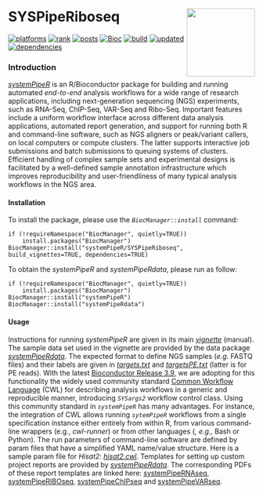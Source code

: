 # SYSPipeRiboseq <img src="https://github.com/tgirke/systemPipeR/raw/gh-pages/images/systemPipeR.png" align="right" height="139" />

<!-- badges: start -->

[![platforms](http://www.bioconductor.org/shields/availability/3.10/systemPipeR.svg)](http://www.bioconductor.org/packages/devel/bioc/html/systemPipeR.html#archives)
[![rank](http://www.bioconductor.org/shields/downloads/devel/systemPipeR.svg)](http://bioconductor.org/packages/stats/bioc/systemPipeR/)
[![posts](http://www.bioconductor.org/shields/posts/systemPipeR.svg)](https://support.bioconductor.org/t/systempiper/)
[![Bioc](http://www.bioconductor.org/shields/years-in-bioc/systemPipeR.svg)](http://www.bioconductor.org/packages/devel/bioc/html/systemPipeR.html#since)
[![build](http://www.bioconductor.org/shields/build/devel/bioc/systemPipeR.svg)](http://bioconductor.org/checkResults/devel/bioc-LATEST/systemPipeR/)
[![updated](http://www.bioconductor.org/shields/lastcommit/devel/bioc/systemPipeR.svg)](http://bioconductor.org/checkResults/devel/bioc-LATEST/systemPipeR/)
[![dependencies](http://www.bioconductor.org/shields/dependencies/devel/systemPipeR.svg)](http://www.bioconductor.org/packages/devel/bioc/html/systemPipeR.html#since)
<!-- badges: end -->

### Introduction

[_systemPipeR_](http://www.bioconductor.org/packages/devel/bioc/html/systemPipeR.html)
is an R/Bioconductor package for building and running automated *end-to-end*
analysis workflows for a wide range of research applications, including next-generation 
sequencing (NGS) experiments, such as RNA-Seq, ChIP-Seq, VAR-Seq and Ribo-Seq.
Important features include a uniform workflow interface across different data analysis 
applications, automated report generation, and support for running both R and command-line software,
such as NGS aligners or peak/variant callers, on local computers or compute
clusters. The latter supports interactive job submissions and batch submissions
to queuing systems of clusters. Efficient handling of complex sample sets and
experimental designs is facilitated by a well-defined sample annotation
infrastructure which improves reproducibility and user-friendliness of many
typical analysis workflows in the NGS area.

#### Installation 
To install the package, please use the _`BiocManager::install`_ command:
```
if (!requireNamespace("BiocManager", quietly=TRUE))
    install.packages("BiocManager")
BiocManager::install("systemPipeR/SYSPipeRiboseq", build_vignettes=TRUE, dependencies=TRUE)
```
To obtain the *systemPipeR* and *systemPipeRdata*, please run as follow:
```
if (!requireNamespace("BiocManager", quietly=TRUE))
    install.packages("BiocManager")
BiocManager::install("systemPipeR")
BiocManager::install("systemPipeRdata")
```

#### Usage

Instructions for running _systemPipeR_ are given in its main
[_vignette_](http://www.bioconductor.org/packages/devel/bioc/vignettes/systemPipeR/inst/doc/systemPipeR.html) (manual).
The sample data set used in the vignette are provided by the data package [_systemPipeRdata_](http://www.bioconductor.org/packages/devel/data/experiment/html/systemPipeRdata.html).
The expected format to define NGS samples (_e.g._ FASTQ files) and their
labels are given in
[_targets.txt_](https://github.com/tgirke/systemPipeR/blob/master/inst/extdata/targets.txt)
and
[_targetsPE.txt_](https://github.com/tgirke/systemPipeR/blob/master/inst/extdata/targetsPE.txt)
(latter is for PE reads).
With the latest [Bioconductor Release 3.9](http://www.bioconductor.org/packages/release/bioc/html/systemPipeR.html), 
we are adopting for this functionality the widely used community standard 
[Common Workflow Language](https://www.commonwl.org/) (CWL) for describing 
analysis workflows in a generic and reproducible manner, introducing _`SYSargs2`_
workflow control class. Using this community standard in _`systemPipeR`_
has many advantages. For instance, the integration of CWL allows running _`sytemPipeR`_
workflows from a single specification instance either entirely from within R, from various command-line
wrappers (e.g., *cwl-runner*) or from other languages (*, e.g.,* Bash or Python).
The run parameters of command-line software are defined by param files that
have a simplified YAML name/value structure. Here is a sample param file
for _Hisat2_:
[_hisat2.cwl_](https://github.com/tgirke/systemPipeR/blob/master/inst/extdata/cwl/hisat2/hisat2-pe/hisat2-mapping-pe.cwl).
Templates for setting up custom project reports are provided by [_systemPipeRdata_](https://github.com/tgirke/systemPipeRdata).
The corresponding PDFs of these report templates are linked here:
[systemPipeRNAseq](http://www.bioconductor.org/packages/devel/data/experiment/vignettes/systemPipeRdata/inst/doc/systemPipeRNAseq.html),
[systemPipeRIBOseq](http://www.bioconductor.org/packages/devel/data/experiment/vignettes/systemPipeRdata/inst/doc/systemPipeRIBOseq.html),
[systemPipeChIPseq](http://www.bioconductor.org/packages/devel/data/experiment/vignettes/systemPipeRdata/inst/doc/systemPipeChIPseq.html)
and
[systemPipeVARseq](http://www.bioconductor.org/packages/devel/data/experiment/vignettes/systemPipeRdata/inst/doc/systemPipeVARseq.html).